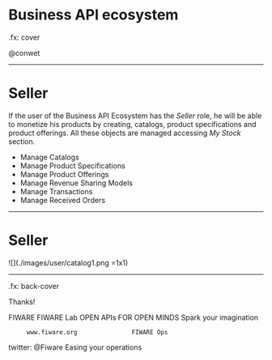 # Business API ecosystem

.fx: cover

@conwet

---
# Seller

If the user of the Business API Ecosystem has the *Seller* role, he will be able to monetize his products by creating, catalogs, product specifications and product offerings. All these objects are managed accessing *My Stock* section.

* Manage Catalogs
* Manage Product Specifications
* Manage Product Offerings
* Manage Revenue Sharing Models
* Manage Transactions
* Manage Received Orders

---
# Seller

![](./images/user/catalog1.png =1x1)




---

.fx: back-cover

Thanks!

FIWARE                                FIWARE Lab
OPEN APIs FOR OPEN MINDS              Spark your imagination

         www.fiware.org               FIWARE Ops
twitter: @Fiware                      Easing your operations
